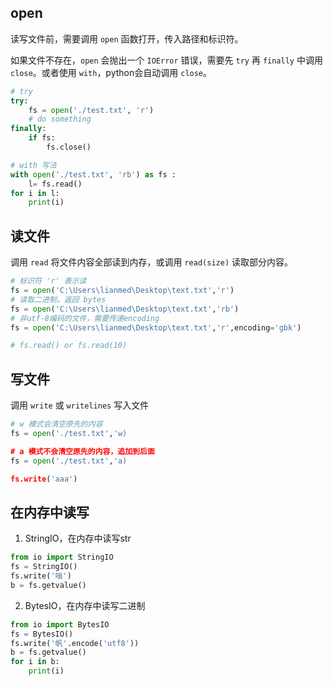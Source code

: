 ## open

读写文件前，需要调用 `open` 函数打开，传入路径和标识符。

如果文件不存在，`open` 会抛出一个 `IOError` 错误，需要先 `try` 再 `finally` 中调用 `close`。或者使用 `with`，python会自动调用 `close`。
```py
# try
try:
    fs = open('./test.txt', 'r')
    # do something
finally:
    if fs:
        fs.close()

# with 写法
with open('./test.txt', 'rb') as fs :
    l= fs.read()
for i in l:
    print(i)
```

## 读文件
调用 `read` 将文件内容全部读到内存，或调用 `read(size)` 读取部分内容。
```py
# 标识符 'r' 表示读
fs = open('C:\Users\lianmed\Desktop\text.txt','r')
# 读取二进制，返回 bytes
fs = open('C:\Users\lianmed\Desktop\text.txt','rb')
# 非utf-8编码的文件，需要传递encoding
fs = open('C:\Users\lianmed\Desktop\text.txt','r',encoding='gbk')

# fs.read() or fs.read(10)
```

## 写文件

调用 `write` 或 `writelines` 写入文件
```py
# w 模式会清空原先的内容
fs = open('./test.txt','w)

# a 模式不会清空原先的内容，追加到后面
fs = open('./test.txt','a)

fs.write('aaa')
```

## 在内存中读写
1. StringIO，在内存中读写str
```py
from io import StringIO
fs = StringIO()
fs.write('嗡')
b = fs.getvalue()
```
2. BytesIO，在内存中读写二进制
```py
from io import BytesIO
fs = BytesIO()
fs.write('帆'.encode('utf8'))
b = fs.getvalue()
for i in b:
    print(i)
```